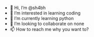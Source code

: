 - 👋 Hi, I’m @sh4bh
- 👀 I’m interested in learning coding
- 🌱 I’m currently learning python
- 💞️ I’m looking to collaborate on none
- 📫 How to reach me why you want to?

<!---
sh4bh/sh4bh is a ✨ special ✨ repository because its `README.md` (this file) appears on your GitHub profile.
You can click the Preview link to take a look at your changes.
--->
